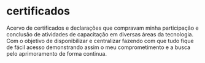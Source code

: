# certificados
Acervo de certificados e declarações que compravam minha participação e conclusão de atividades de capacitação  em diversas áreas da tecnologia. Com o objetivo de disponibilizar e centralizar fazendo com que tudo fique de fácil acesso demonstrando assim o meu comprometimento e a busca pelo aprimoramento de forma continua.
